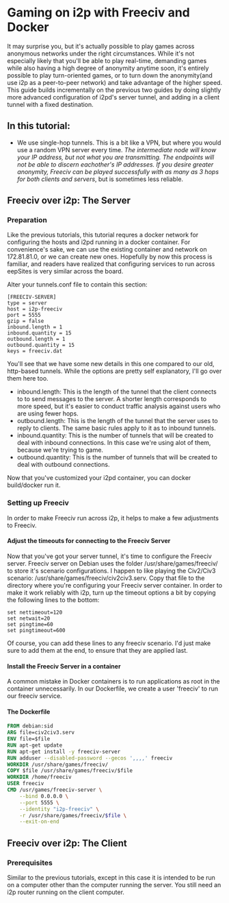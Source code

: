Gaming on i2p with Freeciv and Docker
=====================================

It may surprise you, but it's actually possible to play games across anonymous
networks under the right circumstances. While it's not especially likely that
you'll be able to play real-time, demanding games while also having a high
degree of anonymity anytime soon, it's entirely possible to play turn-oriented
games, or to turn down the anonymity(and use i2p as a peer-to-peer network) and
take advantage of the higher speed. This guide builds incrementally on the
previous two guides by doing slightly more advanced configuration of i2pd's
server tunnel, and adding in a client tunnel with a fixed destination.

In this tutorial:
-----------------

  * We use single-hop tunnels. This is a bit like a VPN, but where you would use a random VPN server every time. *The intermediate node will know your IP address, but not what you are transmitting. The endpoints will not be able to discern eachother's IP addresses. If you desire greater anonymity, Freeciv can be played successfully with as many as 3 hops for both clients and servers*, but is sometimes less reliable.

Freeciv over i2p: The Server
----------------------------

### Preparation

Like the previous tutorials, this tutorial requres a docker network for
configuring the hosts and i2pd running in a docker container. For convenience's
sake, we can use the existing container and network on 172.81.81.0, or we can
create new ones. Hopefully by now this process is familiar, and readers have
realized that configuring services to run across eepSites is very similar across
the board.

Alter your tunnels.conf file to contain this section:

```
[FREECIV-SERVER]
type = server
host = i2p-freeciv
port = 5555
gzip = false
inbound.length = 1
inbound.quantity = 15
outbound.length = 1
outbound.quantity = 15
keys = freeciv.dat
```

You'll see that we have some new details in this one compared to our old,
http-based tunnels. While the options are pretty self explanatory, I'll go over
them here too.

  * inbound.length: This is the length of the tunnel that the client connects to to send messages to the server. A shorter length corresponds to more speed, but it's easier to conduct traffic analysis against users who are using fewer hops.
  * outbound.length: This is the length of the tunnel that the server uses to reply to clients. The same basic rules apply to it as to inbound tunnels.
  * inbound.quantity: This is the number of tunnels that will be created to deal with inbound connections. In this case we're using alot of them, because we're trying to game.
  * outbound.quantity: This is the number of tunnels that will be created to deal with outbound connections.

Now that you've customized your i2pd container, you can docker build/docker run
it.

### Setting up Freeciv

In order to make Freeciv run across i2p, it helps to make a few adjustments to
Freeciv.

#### Adjust the timeouts for connecting to the Freeciv Server

Now that you've got your server tunnel, it's time to configure the Freeciv
server. Freeciv server on Debian uses the folder /usr/share/games/freeciv/
to store it's scenario configurations. I happen to like playing the Civ2/Civ3
scenario: /usr/share/games/freeciv/civ2civ3.serv. Copy that file to the
directory where you're configuring your Freeciv server container. In order to
make it work reliably with i2p, turn up the timeout options a bit by copying
the following lines to the bottom:

```
set nettimeout=120
set netwait=20
set pingtime=60
set pingtimeout=600
```

Of course, you can add these lines to any freeciv scenario. I'd just make sure
to add them at the end, to ensure that they are applied last.

#### Install the Freeciv Server in a container

A common mistake in Docker containers is to run applications as root in the
container unnecessarily. In our Dockerfile, we create a user 'freeciv' to run
our freeciv service.

#### The Dockerfile

```Dockerfile
FROM debian:sid
ARG file=civ2civ3.serv
ENV file=$file
RUN apt-get update
RUN apt-get install -y freeciv-server
RUN adduser --disabled-password --gecos ',,,,' freeciv
WORKDIR /usr/share/games/freeciv/
COPY $file /usr/share/games/freeciv/$file
WORKDIR /home/freeciv
USER freeciv
CMD /usr/games/freeciv-server \
    --bind 0.0.0.0 \
    --port 5555 \
    --identity "i2p-freeciv" \
    -r /usr/share/games/freeciv/$file \
    --exit-on-end
```

Freeciv over i2p: The Client
----------------------------

### Prerequisites

Similar to the previous tutorials, except in this case it is intended to be run
on a computer other than the computer running the server. You still need an i2p
router running on the client computer.
